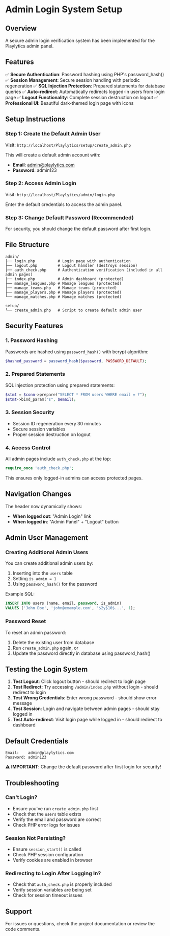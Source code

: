 # Admin Login System Setup

## Overview
A secure admin login verification system has been implemented for the Playlytics admin panel.

## Features
✅ **Secure Authentication**: Password hashing using PHP's password_hash()
✅ **Session Management**: Secure session handling with periodic regeneration
✅ **SQL Injection Protection**: Prepared statements for database queries
✅ **Auto-redirect**: Automatically redirects logged-in users from login page
✅ **Logout Functionality**: Complete session destruction on logout
✅ **Professional UI**: Beautiful dark-themed login page with icons

## Setup Instructions

### Step 1: Create the Default Admin User
Visit: `http://localhost/Playlytics/setup/create_admin.php`

This will create a default admin account with:
- **Email**: admin@playlytics.com
- **Password**: admin123

### Step 2: Access Admin Login
Visit: `http://localhost/Playlytics/admin/login.php`

Enter the default credentials to access the admin panel.

### Step 3: Change Default Password (Recommended)
For security, you should change the default password after first login.

## File Structure

```
admin/
├── login.php          # Login page with authentication
├── logout.php         # Logout handler (destroys session)
├── auth_check.php     # Authentication verification (included in all admin pages)
├── index.php          # Admin dashboard (protected)
├── manage_leagues.php # Manage leagues (protected)
├── manage_teams.php   # Manage teams (protected)
├── manage_players.php # Manage players (protected)
└── manage_matches.php # Manage matches (protected)

setup/
└── create_admin.php   # Script to create default admin user
```

## Security Features

### 1. Password Hashing
Passwords are hashed using `password_hash()` with bcrypt algorithm:
```php
$hashed_password = password_hash($password, PASSWORD_DEFAULT);
```

### 2. Prepared Statements
SQL injection protection using prepared statements:
```php
$stmt = $conn->prepare("SELECT * FROM users WHERE email = ?");
$stmt->bind_param("s", $email);
```

### 3. Session Security
- Session ID regeneration every 30 minutes
- Secure session variables
- Proper session destruction on logout

### 4. Access Control
All admin pages include `auth_check.php` at the top:
```php
require_once 'auth_check.php';
```

This ensures only logged-in admins can access protected pages.

## Navigation Changes

The header now dynamically shows:
- **When logged out**: "Admin Login" link
- **When logged in**: "Admin Panel" + "Logout" button

## Admin User Management

### Creating Additional Admin Users
You can create additional admin users by:
1. Inserting into the `users` table
2. Setting `is_admin = 1`
3. Using `password_hash()` for the password

Example SQL:
```sql
INSERT INTO users (name, email, password, is_admin) 
VALUES ('John Doe', 'john@example.com', '$2y$10$...', 1);
```

### Password Reset
To reset an admin password:
1. Delete the existing user from database
2. Run `create_admin.php` again, or
3. Update the password directly in database using password_hash()

## Testing the Login System

1. **Test Logout**: Click logout button - should redirect to login page
2. **Test Redirect**: Try accessing `/admin/index.php` without login - should redirect to login
3. **Test Wrong Credentials**: Enter wrong password - should show error message
4. **Test Session**: Login and navigate between admin pages - should stay logged in
5. **Test Auto-redirect**: Visit login page while logged in - should redirect to dashboard

## Default Credentials
```
Email:    admin@playlytics.com
Password: admin123
```

⚠️ **IMPORTANT**: Change the default password after first login for security!

## Troubleshooting

### Can't Login?
- Ensure you've run `create_admin.php` first
- Check that the `users` table exists
- Verify the email and password are correct
- Check PHP error logs for issues

### Session Not Persisting?
- Ensure `session_start()` is called
- Check PHP session configuration
- Verify cookies are enabled in browser

### Redirecting to Login After Logging In?
- Check that `auth_check.php` is properly included
- Verify session variables are being set
- Check for session timeout issues

## Support
For issues or questions, check the project documentation or review the code comments.
